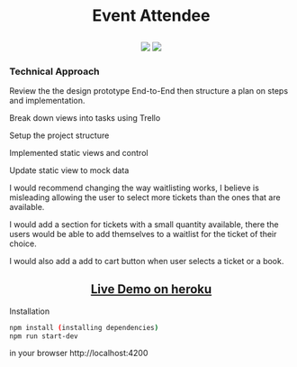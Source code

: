 <h1 align="center">Event Attendee</h1>

<h2 align="center">

</h2>

<p align="center">
  
<img src="https://img.shields.io/badge/made%20by-aneudya4-blue.svg" >

<img src="https://img.shields.io/badge/Angular-red.svg">


### Technical Approach
Review the the design prototype End-to-End then structure a plan on steps and implementation.

<p>Break down views into tasks using Trello</p>
<p>Setup the project structure</p>
<p>Implemented static views and control</p>
<p>Update static view to mock data </p>

<p>
I would recommend changing the way waitlisting works, I believe is misleading allowing the user to select more tickets than the ones that are available.</p>
<p>I would add a section for tickets with a small quantity available, there the users would be able to add themselves to a waitlist for the ticket of their choice.</p>


<p>
I would also add a add to cart button  when user selects a ticket or a book.</p>


<h2 align="center"><a  href="https://event-attende.herokuapp.com/">Live Demo on heroku</a></h2>

Installation
```bash
npm install (installing dependencies)
npm run start-dev
```
in your browser http://localhost:4200



